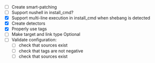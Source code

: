 - [ ] Create smart-patching
- [ ] Support nushell in install_cmd?
- [x] Support multi-line execution in install_cmd when shebang is detected
- [x] Create detectors
- [x] Properly use tags
- [ ] Make target and link type Optional
- [ ] Validate configuration:
    - [ ] check that sources exist
    - [ ] check that tags are not negative
    - [ ] check that sources exist
